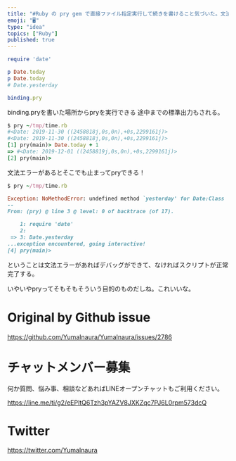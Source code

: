 ```yaml
---
title: "#Ruby の pry gem で直接ファイル指定実行して続きを書けること気づいた。文法エラーチェックも。"
emoji: "🖥"
type: "idea"
topics: ["Ruby"]
published: true
---
```


```rb
require 'date'

p Date.today
p Date.today
# Date.yesterday

binding.pry
```

binding.pryを書いた場所からpryを実行できる
途中までの標準出力もされる。

```rb
$ pry ~/tmp/time.rb
#<Date: 2019-11-30 ((2458818j,0s,0n),+0s,2299161j)>
#<Date: 2019-11-30 ((2458818j,0s,0n),+0s,2299161j)>
[1] pry(main)> Date.today + 1
=> #<Date: 2019-12-01 ((2458819j,0s,0n),+0s,2299161j)>
[2] pry(main)>
```

文法エラーがあるとそこでも止まってpryできる！

```rb
$ pry ~/tmp/time.rb

Exception: NoMethodError: undefined method `yesterday' for Date:Class
--
From: (pry) @ line 3 @ level: 0 of backtrace (of 17).

    1: require 'date'
    2:
 => 3: Date.yesterday
...exception encountered, going interactive!
[4] pry(main)>
```

ということは文法エラーがあればデバッグができて、なければスクリプトが正常完了する。

いやいやpryってそもそもそういう目的のものだしね。これいいな。



# Original by Github issue

https://github.com/YumaInaura/YumaInaura/issues/2786








<!-- Update From Qiita API -->

# チャットメンバー募集


何か質問、悩み事、相談などあればLINEオープンチャットもご利用ください。

https://line.me/ti/g2/eEPltQ6Tzh3pYAZV8JXKZqc7PJ6L0rpm573dcQ





# Twitter


https://twitter.com/YumaInaura


<!-- Update From Qiita API -->


